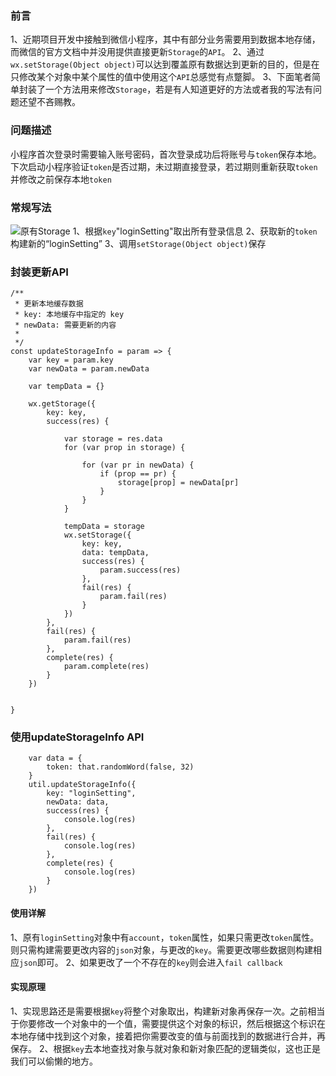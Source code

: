 ### 前言
1、近期项目开发中接触到微信小程序，其中有部分业务需要用到数据本地存储，而微信的官方文档中并没用提供直接更新`Storage`的`API`。
2、通过`wx.setStorage(Object object)`可以达到覆盖原有数据达到更新的目的，但是在只修改某个对象中某个属性的值中使用这个`API`总感觉有点蹩脚。
3、下面笔者简单封装了一个方法用来修改`Storage`，若是有人知道更好的方法或者我的写法有问题还望不吝赐教。

### 问题描述
小程序首次登录时需要输入账号密码，首次登录成功后将账号与`token`保存本地。下次启动小程序验证`token`是否过期，未过期直接登录，若过期则重新获取`token`并修改之前保存本地`token`

### 常规写法
![原有Storage](https://upload-images.jianshu.io/upload_images/6695792-bcde166fd274f0fd.png?imageMogr2/auto-orient/strip%7CimageView2/2/w/1240)
1、根据`key`"loginSetting"取出所有登录信息
2、获取新的`token`构建新的“loginSetting”
3、调用`setStorage(Object object)`保存

### 封装更新API
```
/**
 * 更新本地缓存数据
 * key: 本地缓存中指定的 key
 * newData: 需要更新的内容
 * 
 */
const updateStorageInfo = param => {
    var key = param.key
    var newData = param.newData

    var tempData = {}

    wx.getStorage({
        key: key,
        success(res) {

            var storage = res.data
            for (var prop in storage) {

                for (var pr in newData) {
                    if (prop == pr) {
                        storage[prop] = newData[pr]
                    }
                }
            }

            tempData = storage
            wx.setStorage({
                key: key,
                data: tempData,
                success(res) {
                    param.success(res)
                },
                fail(res) {
                    param.fail(res)
                }
            })
        },
        fail(res) {
            param.fail(res)
        },
        complete(res) {
            param.complete(res)
        }
    })


}
```
### 使用updateStorageInfo API
```
    var data = {
        token: that.randomWord(false, 32)
    }
    util.updateStorageInfo({
        key: "loginSetting",
        newData: data,
        success(res) {
            console.log(res)
        },
        fail(res) {
            console.log(res)
        },
        complete(res) {
            console.log(res)
        }
    })
```
#### 使用详解
1、原有`loginSetting`对象中有`account`，`token`属性，如果只需更改`token`属性。则只需构建需要更改内容的`json`对象，与更改的`key`。需要更改哪些数据则构建相应`json`即可。
2、如果更改了一个不存在的`key`则会进入`fail callback`
#### 实现原理
1、实现思路还是需要根据`key`将整个对象取出，构建新对象再保存一次。之前相当于你要修改一个对象中的一个值，需要提供这个对象的标识，然后根据这个标识在本地存储中找到这个对象，接着把你需要改变的值与前面找到的数据进行合并，再保存。
2、根据`key`去本地查找对象与就对象和新对象匹配的逻辑类似，这也正是我们可以偷懒的地方。
